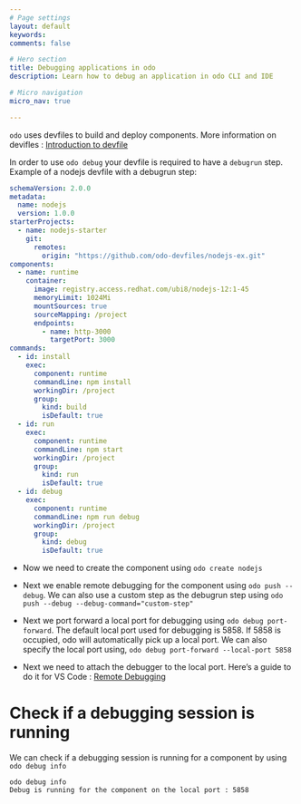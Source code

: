 ```yaml
---
# Page settings
layout: default
keywords:
comments: false

# Hero section
title: Debugging applications in odo
description: Learn how to debug an application in odo CLI and IDE

# Micro navigation
micro_nav: true

---
```

`odo` uses devfiles to build and deploy components. More information on
devifles : [Introduction to
devfile](https://redhat-developer.github.io/devfile/)

In order to use `odo debug` your devfile is required to have a
`debugrun` step. Example of a nodejs devfile with a debugrun step:

``` yaml
schemaVersion: 2.0.0
metadata:
  name: nodejs
  version: 1.0.0
starterProjects:
  - name: nodejs-starter
    git:
      remotes:
        origin: "https://github.com/odo-devfiles/nodejs-ex.git"
components:
  - name: runtime
    container:
      image: registry.access.redhat.com/ubi8/nodejs-12:1-45
      memoryLimit: 1024Mi
      mountSources: true
      sourceMapping: /project
      endpoints:
        - name: http-3000
          targetPort: 3000
commands:
  - id: install
    exec:
      component: runtime
      commandLine: npm install
      workingDir: /project
      group:
        kind: build
        isDefault: true
  - id: run
    exec:
      component: runtime
      commandLine: npm start
      workingDir: /project
      group:
        kind: run
        isDefault: true
  - id: debug
    exec:
      component: runtime
      commandLine: npm run debug
      workingDir: /project
      group:
        kind: debug
        isDefault: true
```

  - Now we need to create the component using `odo create nodejs`

  - Next we enable remote debugging for the component using `odo push
    --debug`. We can also use a custom step as the debugrun step using
    `odo push --debug --debug-command="custom-step"`

  - Next we port forward a local port for debugging using `odo debug
    port-forward`. The default local port used for debugging is 5858. If
    5858 is occupied, odo will automatically pick up a local port. We
    can also specify the local port using, `odo debug port-forward
    --local-port 5858`

  - Next we need to attach the debugger to the local port. Here’s a
    guide to do it for VS Code : [Remote
    Debugging](https://code.visualstudio.com/docs/nodejs/nodejs-debugging#_remote-debugging)

# Check if a debugging session is running

We can check if a debugging session is running for a component by using
`odo debug info`

    odo debug info
    Debug is running for the component on the local port : 5858
